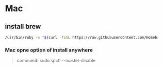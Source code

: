 # Mac

## install brew 
```bash
/usr/bin/ruby -e "$(curl -fsSL https://raw.githubusercontent.com/Homebrew/install/master/install)"
```

### Mac opne option of install anywhere<span id="1"></span>
>commond:
>sudo spctl --master-disable